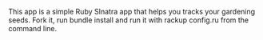 This app is a simple Ruby SInatra app that helps you tracks your gardening seeds. Fork it, run bundle install and run it with rackup config.ru from the command line.
